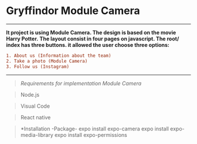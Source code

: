 

# Gryffindor Module Camera

------------------------------------------------------------------------------------------------------------------------------------

**It project is using Module Camera. The design is based on the movie Harry Potter.**
**The layout consist in four pages on javascript. The root/ index has three buttons. it allowed the user choose three options:**
```diff
1. About us (Information about the team)
2. Take a photo (Module Camera)
3. Follow us (Instagram)
```
-------------------------------------------------------------------------------------------------------------------------------------

>*Requirements for implementation Module Camera*

>Node.js

>Visual Code

>React native

>*Installation -Package-
expo install expo-camera
expo install expo-media-library
expo install expo-permissions




